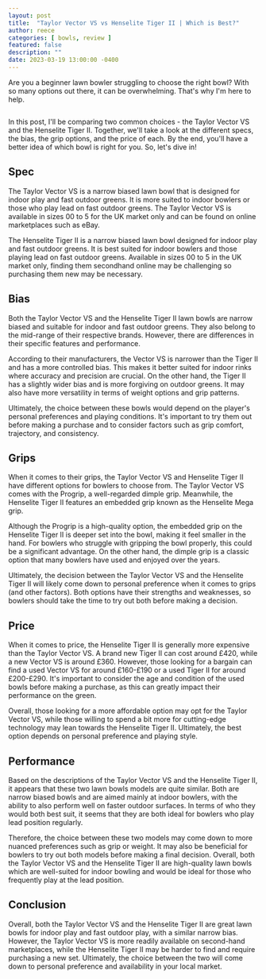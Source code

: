 ```yaml
---
layout: post
title:  "Taylor Vector VS vs Henselite Tiger II | Which is Best?"
author: reece
categories: [ bowls, review ]
featured: false
description: ""
date: 2023-03-19 13:00:00 -0400
---
```

    

<!-- wp:paragraph -->
<p xmlns="http://www.w3.org/1999/xhtml">Are you a beginner lawn bowler struggling to choose the right bowl? With so many options out there, it can be overwhelming. That's why I'm here to help. </p>
<!-- /wp:paragraph -->

<!-- wp:image {"id":2057,"sizeSlug":"large","linkDestination":"none"} -->
<figure class="wp-block-image size-large"><img src="/img/posts/taylor-vector-vs-vs-henselite-tiger-ii-1024x576.jpg" alt="" class="wp-image-2057"/></figure>
<!-- /wp:image -->

<!-- wp:paragraph -->
<p>In this post, I'll be comparing two common choices - the Taylor Vector VS and the Henselite Tiger II. Together, we'll take a look at the different specs, the bias, the grip options, and the price of each. By the end, you'll have a better idea of which bowl is right for you. So, let's dive in!</p>
<!-- /wp:paragraph -->

<!-- wp:heading -->
<h2>Spec</h2>
<!-- /wp:heading -->

<!-- wp:paragraph -->
<p>The Taylor Vector VS is a narrow biased lawn bowl that is designed for indoor play and fast outdoor greens. It is more suited to indoor bowlers or those who play lead on fast outdoor greens. The Taylor Vector VS is available in sizes 00 to 5 for the UK market only and can be found on online marketplaces such as eBay.</p>
<!-- /wp:paragraph -->

<!-- wp:paragraph -->
<p>The Henselite Tiger II is a narrow biased lawn bowl designed for indoor play and fast outdoor greens. It is best suited for indoor bowlers and those playing lead on fast outdoor greens. Available in sizes 00 to 5 in the UK market only, finding them secondhand online may be challenging so purchasing them new may be necessary.</p>
<!-- /wp:paragraph -->

<!-- wp:heading -->
<h2>Bias</h2>
<!-- /wp:heading -->

<!-- wp:paragraph -->
<p>Both the Taylor Vector VS and the Henselite Tiger II lawn bowls are narrow biased and suitable for indoor and fast outdoor greens. They also belong to the mid-range of their respective brands. However, there are differences in their specific features and performance.</p>
<!-- /wp:paragraph -->

<!-- wp:paragraph -->
<p>According to their manufacturers, the Vector VS is narrower than the Tiger II and has a more controlled bias. This makes it better suited for indoor rinks where accuracy and precision are crucial. On the other hand, the Tiger II has a slightly wider bias and is more forgiving on outdoor greens. It may also have more versatility in terms of weight options and grip patterns.</p>
<!-- /wp:paragraph -->

<!-- wp:paragraph -->
<p>Ultimately, the choice between these bowls would depend on the player's personal preferences and playing conditions. It's important to try them out before making a purchase and to consider factors such as grip comfort, trajectory, and consistency.</p>
<!-- /wp:paragraph -->

<!-- wp:heading -->
<h2>Grips</h2>
<!-- /wp:heading -->

<!-- wp:paragraph -->
<p>When it comes to their grips, the Taylor Vector VS and Henselite Tiger II have different options for bowlers to choose from. The Taylor Vector VS comes with the Progrip, a well-regarded dimple grip. Meanwhile, the Henselite Tiger II features an embedded grip known as the Henselite Mega grip.</p>
<!-- /wp:paragraph -->

<!-- wp:paragraph -->
<p>Although the Progrip is a high-quality option, the embedded grip on the Henselite Tiger II is deeper set into the bowl, making it feel smaller in the hand. For bowlers who struggle with gripping the bowl properly, this could be a significant advantage. On the other hand, the dimple grip is a classic option that many bowlers have used and enjoyed over the years.</p>
<!-- /wp:paragraph -->

<!-- wp:paragraph -->
<p>Ultimately, the decision between the Taylor Vector VS and the Henselite Tiger II will likely come down to personal preference when it comes to grips (and other factors). Both options have their strengths and weaknesses, so bowlers should take the time to try out both before making a decision.</p>
<!-- /wp:paragraph -->

<!-- wp:heading -->
<h2>Price</h2>
<!-- /wp:heading -->

<!-- wp:paragraph -->
<p>When it comes to price, the Henselite Tiger II is generally more expensive than the Taylor Vector VS. A brand new Tiger II can cost around £420, while a new Vector VS is around £360. However, those looking for a bargain can find a used Vector VS for around £160-£190 or a used Tiger II for around £200-£290. It's important to consider the age and condition of the used bowls before making a purchase, as this can greatly impact their performance on the green.</p>
<!-- /wp:paragraph -->

<!-- wp:paragraph -->
<p>Overall, those looking for a more affordable option may opt for the Taylor Vector VS, while those willing to spend a bit more for cutting-edge technology may lean towards the Henselite Tiger II. Ultimately, the best option depends on personal preference and playing style.</p>
<!-- /wp:paragraph -->

<!-- wp:heading -->
<h2>Performance</h2>
<!-- /wp:heading -->

<!-- wp:paragraph -->
<p>Based on the descriptions of the Taylor Vector VS and the Henselite Tiger II, it appears that these two lawn bowls models are quite similar. Both are narrow biased bowls and are aimed mainly at indoor bowlers, with the ability to also perform well on faster outdoor surfaces. In terms of who they would both best suit, it seems that they are both ideal for bowlers who play lead position regularly.</p>
<!-- /wp:paragraph -->

<!-- wp:paragraph -->
<p>Therefore, the choice between these two models may come down to more nuanced preferences such as grip or weight. It may also be beneficial for bowlers to try out both models before making a final decision. Overall, both the Taylor Vector VS and the Henselite Tiger II are high-quality lawn bowls which are well-suited for indoor bowling and would be ideal for those who frequently play at the lead position.</p>
<!-- /wp:paragraph -->

<!-- wp:heading -->
<h2>Conclusion</h2>
<!-- /wp:heading -->

<!-- wp:paragraph -->
<p>Overall, both the Taylor Vector VS and the Henselite Tiger II are great lawn bowls for indoor play and fast outdoor play, with a similar narrow bias. However, the Taylor Vector VS is more readily available on second-hand marketplaces, while the Henselite Tiger II may be harder to find and require purchasing a new set. Ultimately, the choice between the two will come down to personal preference and availability in your local market.</p>
<!-- /wp:paragraph -->
    